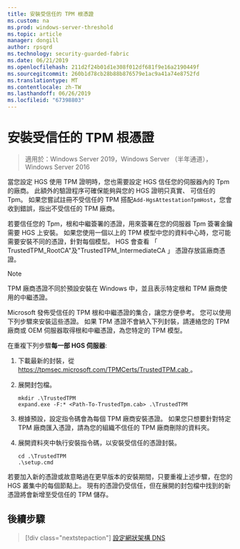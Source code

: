 ```yaml
---
title: 安裝受信任的 TPM 根憑證
ms.custom: na
ms.prod: windows-server-threshold
ms.topic: article
manager: dongill
author: rpsqrd
ms.technology: security-guarded-fabric
ms.date: 06/21/2019
ms.openlocfilehash: 211d2f24b01d1e308f012df681f9e16a2190449f
ms.sourcegitcommit: 260b1d78cb28b88b876579e1ac9a41a74e8752fd
ms.translationtype: MT
ms.contentlocale: zh-TW
ms.lasthandoff: 06/26/2019
ms.locfileid: "67398803"
---
```

# <a name="install-trusted-tpm-root-certificates"></a>安裝受信任的 TPM 根憑證

>適用於：Windows Server 2019，Windows Server （半年通道），Windows Server 2016

當您設定 HGS 使用 TPM 證明時，您也需要設定 HGS 信任您的伺服器內的 Tpm 的廠商。
此額外的驗證程序可確保能夠與您的 HGS 證明只真實、 可信任的 Tpm。
如果您嘗試註冊不受信任的 TPM 搭配`Add-HgsAttestationTpmHost`，您會收到錯誤，指出不受信任的 TPM 廠商。

若要信任您的 Tpm，根和中繼簽署的憑證，用來簽署在您的伺服器 Tpm 簽署金鑰需要 HGS 上安裝。
如果您使用一個以上的 TPM 模型中您的資料中心時，您可能需要安裝不同的憑證，針對每個模型。
HGS 會查看 「 TrustedTPM_RootCA"及"TrustedTPM_IntermediateCA 」 憑證存放區廠商憑證。

> [!NOTE]
> TPM 廠商憑證不同於預設安裝在 Windows 中，並且表示特定根和 TPM 廠商使用的中繼憑證。

Microsoft 發佈受信任的 TPM 根和中繼憑證的集合，讓您方便參考。
您可以使用下列步驟來安裝這些憑證。
如果 TPM 憑證不會納入下列封裝，請連絡您的 TPM 廠商或 OEM 伺服器取得根和中繼憑證，為您特定的 TPM 模型。

在重複下列步驟**每一部 HGS 伺服器**:

1.  下載最新的封裝，從[ https://tpmsec.microsoft.com/TPMCerts/TrustedTPM.cab ](https://tpmsec.microsoft.com/TPMCerts/TrustedTPM.cab)。

2.  展開封包檔。

    ```
    mkdir .\TrustedTPM
    expand.exe -F:* <Path-To-TrustedTpm.cab> .\TrustedTPM
    ```

3.  根據預設，設定指令碼會為每個 TPM 廠商安裝憑證。 如果您只想要針對特定 TPM 廠商匯入憑證，請為您的組織不信任的 TPM 廠商刪除的資料夾。

4.  展開資料夾中執行安裝指令碼，以安裝受信任的憑證封裝。

    ```
    cd .\TrustedTPM
    .\setup.cmd
    ```

若要加入新的憑證或故意略過在更早版本的安裝期間，只要重複上述步驟，在您的 HGS 叢集中的每個節點上。
現有的憑證仍受信任，但在展開的封包檔中找到的新憑證將會新增至受信任的 TPM 儲存。

## <a name="next-step"></a>後續步驟

> [!div class="nextstepaction"]
> [設定網狀架構 DNS](guarded-fabric-configuring-fabric-dns-tpm.md)



